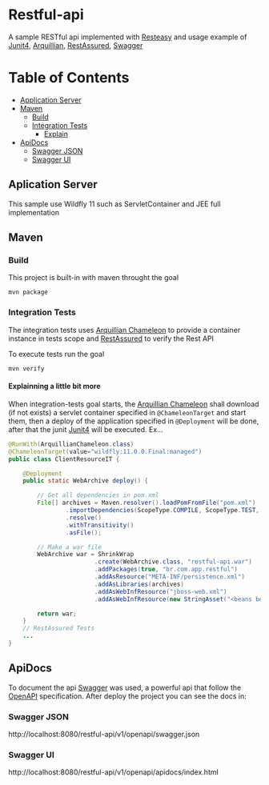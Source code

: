 # Restful-api

A sample RESTful api implemented with [Resteasy](https://resteasy.github.io/) and usage example of [Junit4](https://junit.org/junit4/), [Arquillian](http://arquillian.org/), [RestAssured](http://rest-assured.io/), [Swagger](https://github.com/swagger-api)

# Table of Contents

- [Application Server](#aplication-server)
- [Maven](#maven)
    - [Build](#build)
    - [Integration Tests](#integration-tests)
        - [Explain](#explainning-a-little-bit-more)
- [ApiDocs](#apidocs)
    - [Swagger JSON](#swagger-json)
    - [Swagger UI](#swagger-ui)

## Aplication Server

This sample use Wildfly 11 such as ServletContainer and JEE full implementation

## Maven

### Build

This project is built-in with maven throught the goal

```console
mvn package
```

### Integration Tests

The integration tests uses [Arquillian Chameleon](https://github.com/arquillian/arquillian-container-chameleon) to provide a container instance in tests scope and [RestAssured](http://rest-assured.io/) to verify the Rest API

To execute tests run the goal

```console
mvn verify
```

#### Explainning a little bit more

When integration-tests goal starts, the [Arquillian Chameleon](https://github.com/arquillian/arquillian-container-chameleon) shall download (if not exists) a servlet container specified in ```@ChameleonTarget``` and start them, then a deploy of the application specified in ```@Deployment``` will be done, after that the junit [Junit4](https://junit.org/junit4/) will be executed. Ex...

```java
@RunWith(ArquillianChameleon.class)
@ChameleonTarget(value="wildfly:11.0.0.Final:managed")
public class ClientResourceIT {

    @Deployment
    public static WebArchive deploy() {

        // Get all dependencies in pom.xml
        File[] archives = Maven.resolver().loadPomFromFile("pom.xml")
                .importDependencies(ScopeType.COMPILE, ScopeType.TEST, ScopeType.PROVIDED, ScopeType.RUNTIME)
                .resolve()
                .withTransitivity()
                .asFile();

        // Make a war file
        WebArchive war = ShrinkWrap
                        .create(WebArchive.class, "restful-api.war")
                        .addPackages(true, "br.com.app.restful")
                        .addAsResource("META-INF/persistence.xml")
                        .addAsLibraries(archives)
                        .addAsWebInfResource("jboss-web.xml")
                        .addAsWebInfResource(new StringAsset("<beans bean-discovery-mode=\"all\" version=\"1.1\"/>"), "beans.xml");

        return war;
    }
    // RestAssured Tests
    ...
}
```

## ApiDocs

To document the api [Swagger](https://github.com/swagger-api) was used, a powerful api that follow the [OpenAPI](https://github.com/OAI/OpenAPI-Specification) specification. After deploy the project you can see the docs in:

### Swagger JSON

http://localhost:8080/restful-api/v1/openapi/swagger.json

### Swagger UI

http://localhost:8080/restful-api/v1/openapi/apidocs/index.html